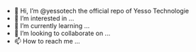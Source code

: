 - 👋 Hi, I’m @yessotech the official repo of Yesso Technologie
- 👀 I’m interested in ...
- 🌱 I’m currently learning ...
- 💞️ I’m looking to collaborate on ...
- 📫 How to reach me ...

<!---
yessotech/yessotech is a ✨ special ✨ repository because its `README.md` (this file) appears on your GitHub profile.
You can click the Preview link to take a look at your changes.
--->

